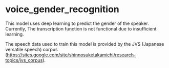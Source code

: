 # voice_gender_recognition

This model uses deep learning to predict the gender of the speaker.
Currently, The transcription function is not functional due to insufficient learning.

The speech data used to train this model is provided by the JVS (Japanese versatile speech) corpus (https://sites.google.com/site/shinnosuketakamichi/research-topics/jvs_corpus).
